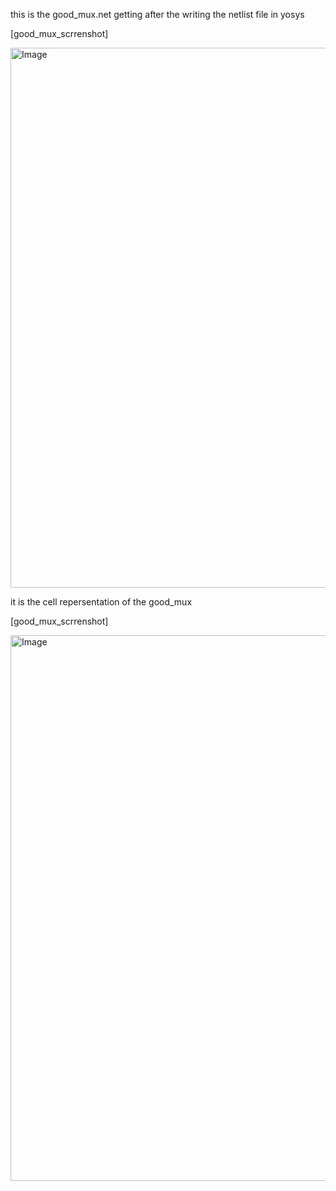 this is the good_mux.net getting after the writing the netlist file  in yosys 


[good_mux_scrrenshot]

<img width="863" height="864" alt="Image" src="https://github.com/user-attachments/assets/a349a1b1-3a51-453b-a7a0-73b681841424" />



it is the cell repersentation of the good_mux




[good_mux_scrrenshot]




<img width="928" height="873" alt="Image" src="https://github.com/user-attachments/assets/07b2d323-a58b-4e9a-9bc5-e8d4183bf85b" />





















